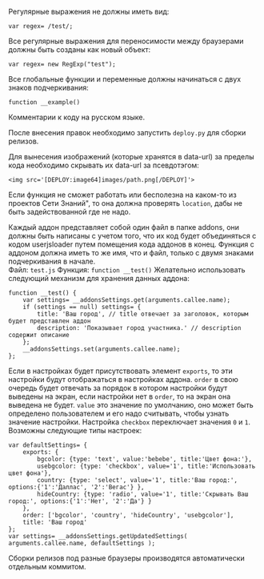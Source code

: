 ﻿Регулярные выражения не должны иметь вид:  

    var regex= /test/;
Все регулярные выражения для переносимости между браузерами должны быть  созданы как новый объект:  

    var regex= new RegExp("test");

Все глобальные функции  и переменные должны начинаться с двух знаков подчеркивания:  

    function __example()

Комментарии к коду на русском языке.  

После внесения правок необходимо запустить `deploy.py` для сборки релизов.  

Для вынесения изображений (которые хранятся в data-url) за  пределы кода необходимо скрывать их data-url за псевдотэгом:  

    <img src='[DEPLOY:image64]images/path.png[/DEPLOY]'>

Если функция не сможет работать или бесполезна на каком-то из проектов Сети Знаний", то она должна проверять `location`, дабы не быть задействованной где не надо.  

Каждый аддон представляет собой один файл в папке addons, они должны быть  написаны с учетом того, что их код будет объединяться с кодом userjsloader путем помещения кода аддонов в конец. Функция с аддоном должна иметь то  же  имя,  что и файл, только с двумя знаками подчеркивания в начале.  
Файл: `test.js`  Функция: `function __test()`
Желательно использовать следующий механизм для хранения данных аддона:  

    function __test() {
        var settings= __addonsSettings.get(arguments.callee.name);
        if (settings == null) settings= {
            title: 'Ваш город', // title отвечает за заголовок, которым будет представлен аддон
            description: 'Показывает город участника.' // description содержит описание
        };
        __addonsSettings.set(arguments.callee.name);
    };
Если в настройках будет присутствовать элемент `exports`, то эти настройки будут отображаться в настройках аддона. `order` в свою очередь будет отвечать за порядок в котором настройки будут выведены на экран, если настройки нет в `order`, то на экран она выведена не будет. `value` это значение по умолчанию, оно может быть определено пользователем и его надо считывать, чтобы узнать значение настройки. Настройка `checkbox` переключает значения `0` и `1`.    
Возможны следующие типы настроек:  

    var defaultSettings= {
        exports: {
            bgcolor: {type: 'text', value:'bebebe', title:'Цвет фона:'},
            usebgcolor: {type: 'checkbox', value='1', title:'Использовать цвет фона'},
            country: {type: 'select', value='1', title:'Ваш город:', options:{'1':'Даллас', '2':'Вегас'} },
            hideCountry: {type: 'radio', value='1', title:'Скрывать Ваш город:', options:{'1':'Нет', '2':'Да'} }
        },
        order: ['bgcolor', 'country', 'hideCountry', 'usebgcolor'],
        title: 'Ваш город'
    };
    var settings= __addonsSettings.getUpdatedSettings( arguments.callee.name, defaultSettings );
    
Сборки релизов под разные браузеры производятся автоматически отдельным коммитом.

